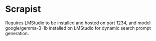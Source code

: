 # Scrapist

Requires LMStudio to be installed and hosted on port 1234, and model google/gemma-3-1b installed on LMStudio for dynamic search prompt generation.
